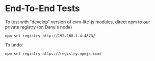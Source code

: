 # End-To-End Tests

To test with "develop" version of evm-lite-js modules, direct npm to our private
registry (on Danu's node)

```
npm set registry http://192.168.1.4:4873/
```

To undo:

```
npm set registry https://registry.npmjs.com/
```
